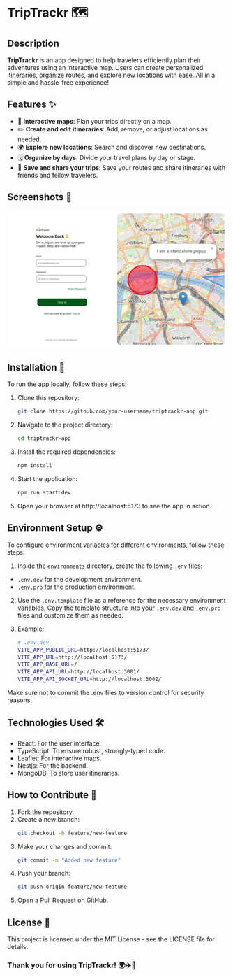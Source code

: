 # TripTrackr 🗺️

## Description

**TripTrackr** is an app designed to help travelers efficiently plan their adventures using an interactive map. Users can create personalized itineraries, organize routes, and explore new locations with ease. All in a simple and hassle-free experience!

## Features ✨

- 📍 **Interactive maps**: Plan your trips directly on a map.
- ✏️ **Create and edit itineraries**: Add, remove, or adjust locations as needed.
- 🌍 **Explore new locations**: Search and discover new destinations.
- 🗓️ **Organize by days**: Divide your travel plans by day or stage.
- 💾 **Save and share your trips**: Save your routes and share itineraries with friends and fellow travelers.

## Screenshots 📸

![TripTrackr Screenshot](./src/assets/TripTrackr-Login.png)

## Installation 🚀

To run the app locally, follow these steps:

1. Clone this repository:
   ```bash
   git clone https://github.com/your-username/triptrackr-app.git
   ```
2. Navigate to the project directory:
   ```bash
   cd triptrackr-app
   ```
3. Install the required dependencies:
   ```bash
   npm install
   ```
4. Start the application:
   ```bash
   npm run start:dev
   ```
5. Open your browser at http://localhost:5173 to see the app in action.

## Environment Setup ⚙️

To configure environment variables for different environments, follow these steps:

1. Inside the `environments` directory, create the following `.env` files:

- `.env.dev` for the development environment.
- `.env.pro` for the production environment.

2. Use the `.env.template` file as a reference for the necessary environment variables. Copy the template structure into your `.env.dev` and `.env.pro` files and customize them as needed.

3. Example:
   ```bash
   # .env.dev
   VITE_APP_PUBLIC_URL=http://localhost:5173/
   VITE_APP_URL=http://localhost:5173/
   VITE_APP_BASE_URL=/
   VITE_APP_API_URL=http://localhost:3001/
   VITE_APP_API_SOCKET_URL=http://localhost:3002/
   ```

Make sure not to commit the .env files to version control for security reasons.

## Technologies Used 🛠️

- React: For the user interface.
- TypeScript: To ensure robust, strongly-typed code.
- Leaflet: For interactive maps.
- Nestjs: For the backend.
- MongoDB: To store user itineraries.

## How to Contribute 🤝

1. Fork the repository.
2. Create a new branch:
   ```bash
   git checkout -b feature/new-feature
   ```
3. Make your changes and commit:
   ```bash
   git commit -m "Added new feature"
   ```
4. Push your branch:
   ```bash
   git push origin feature/new-feature
   ```
5. Open a Pull Request on GitHub.

## License 📄

This project is licensed under the MIT License - see the LICENSE file for details.

### Thank you for using TripTrackr! 🌍✈️🚗

